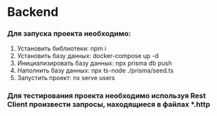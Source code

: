 # Backend

### Для запуска проекта необходимо:

1. Установить библиотеки:
   npm i
2. Установить базу данных:
   docker-compose up -d
3. Инициализировать базу данных:
   npx prisma db push
4. Наполнить базу данных:
   npx ts-node ./prisma/seed.ts
5. Запустить проект:
   nx serve users

### Для тестирования проекта необходимо используя Rest Client произвести запросы, находящиеся в файлах \*.http
